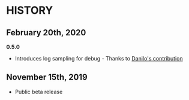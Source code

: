 # HISTORY 

## February 20th, 2020

**0.5.0**

* Introduces log sampling for debug - Thanks to [Danilo's contribution](https://github.com/awslabs/aws-lambda-powertools/pull/7)

## November 15th, 2019 

* Public beta release
